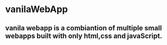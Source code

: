 # vanilaWebApp
## vanila webapp is a combiantion of multiple small webapps built with only html,css and javaScript.
